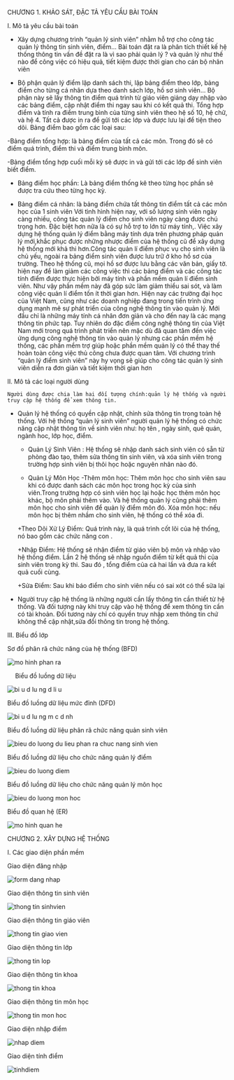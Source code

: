 CHƯƠNG 1. KHẢO SÁT, ĐẶC TẢ YÊU CẦU BÀI TOÁN

I. Mô tả yêu cầu bài toán

- Xây dựng chương trình “quản lý sinh viên” nhằm hỗ trợ cho công tác quản lý thông tin sinh viên, điểm… Bài toán đặt ra là phân tích thiết kế hệ thống thông tin vấn đề đặt ra là vì sao phải quản lý ? và quản lý như thế nào để công việc có hiệu quả, tiết kiệm được thời gian cho cán bộ nhân viên


- Bộ phận quản lý điểm lập danh sách thi, lập bảng điểm theo lớp, bảng điểm cho từng cá nhân dựa theo danh sách lớp, hồ sơ sinh viên… Bộ phận này sẽ lấy thông tin điểm quá trình từ giáo viên giảng dạy nhập vào các bảng điểm, cập nhật điểm thi ngay sau khi có kết quả thi. Tổng hợp điểm và tính ra điểm trung bình của từng sinh viên theo hệ số 10, hệ chữ, và hệ 4. Tất cả được in ra để gửi tới các lớp và được lưu lại để tiện theo dõi.
Bảng điểm bao gồm các loại sau:

-Bảng điểm tổng hợp: là bảng điểm của tất cả các môn. Trong đó sẽ có điểm quá trình, điểm thi và điểm trung bình môn.

-Bảng điểm tổng hợp cuối mỗi kỳ sẽ được in và gửi tới các lớp để sinh viên biết điểm.

-	Bảng điểm học phần: Là bảng điểm thống kê theo từng học phần sẽ được tra cứu theo từng học kỳ. 

-	Bảng điểm cá nhân: là bảng điểm chứa tất thông tin điểm tất cả các môn học của 1 sinh viên Với tình hình hiện nay, với số lượng sinh viên ngày càng nhiều, công tác quản lý điểm cho sinh viên ngày càng được chú trọng hơn. Đặc biệt hơn nữa là có sự hỗ trợ to lớn từ máy tính,. Việc xây dựng hệ thống quản lý điểm bằng máy tính dựa trên phương pháp quản lý mới,khắc phục được những nhược điểm của hệ thống cũ để xây dựng hệ thống mới khả thi hơn.Công tác quản lí điểm phục vụ cho sinh viên là chủ yếu, ngoài ra bảng điểm sinh viên được lưu trữ ở kho hồ sơ của trường. Theo hệ thống cũ, mọi hồ sơ được lưu bằng các văn bản, giấy tờ. hiện nay để làm giảm các công việc thì các bảng điểm và các công tác tính điểm được thực hiện bởi máy tính và phần mềm quản lí điểm sinh viên. Như vậy phần mềm này đã góp sức làm giảm thiểu sai sót, và làm công việc quản lí điểm tốn ít thời gian hơn.
Hiện nay các trường đại học của Việt Nam, cũng như các doanh nghiệp đang trong tiến trình ứng dụng mạnh mẽ sự phát triển của công nghệ thông tin vào quản lý. Mới đầu chỉ là những máy tính cá nhân đơn giản và cho đến nay là các mạng thông tin phức tạp. Tuy nhiên do đặc điểm công nghệ thông tin của Việt Nam mới trong quá trình phát triển nên mặc dù đã quan tâm đến việc ứng dụng công nghệ thông tin vào quản lý nhưng các phần mềm hệ thống, các phần mềm trợ giúp hoặc phần mềm quản lý có thể thay thế hoàn toàn công việc thủ công chưa được quan tâm. Với chương trình “quản lý điểm sinh viên” này hy vọng sẽ giúp cho công tác quản lý sinh viên diễn ra đơn giản và tiết kiệm thời gian hơn

II. Mô tả các loại người dùng
    
    Người dùng được chia làm hai đối tượng chính:quản lý hệ thống và người truy cập hệ thống để xem thông tin.
     
-    Quản lý hệ thống có quyền cập nhật, chỉnh sửa thông tin trong toàn hệ thống. Với hệ thống “quản lý sinh viên” người quản lý hệ thống có chức năng cập nhật thông tin về sinh viên như: họ tên , ngày sinh, quê quán, ngành hoc, lớp học, điểm.
      
      + Quản Lý Sinh Viên : Hệ thống sẽ nhập danh sách sinh viên có sẵn từ phòng  đào tạo, thêm  sửa  thông  tin sinh viên, và xóa sinh viên trong trường hợp sinh viên bị thôi học hoặc nguyên nhân nào đó.
      
      + Quản Lý Môn Học -Thêm môn học: Thêm môn học cho sinh viên sau khi có được danh sách các môn học trong học kỳ của sinh viên.Trong trường hợp có  sinh viên học lại hoặc học thêm môn học khác, bộ môn phải thêm vào. Và hệ thống quản lý cũng phải thêm môn học cho sinh viên để quản lý điểm môn đó. 
   Xóa môn học: nếu môn học bị thêm nhầm cho sinh viên, hệ thống có thể xóa đi.
      
      +Theo Dõi Xử Lý Điểm: Quá trình này, là quá trình cốt lõi của hệ   thống, nó bao gồm các chức năng con .
      
      +Nhập Điểm: Hệ thống sẽ  nhận điểm từ giáo viên bộ môn và nhập vào hệ thống điểm. Lần 2 hệ thống sẽ nhập nguồn điểm từ kết quả thi của sinh viên trong kỳ thi. Sau đó , tổng điểm của cả hai lần và đưa ra kết quả cuối cùng. 	
     
     +Sửa Điểm: Sau khi báo điểm cho sinh viên nếu có sai xót có thể sửa lại
     
-   Người truy cập hệ thống là những người cần lấy thông tin cần thiết từ hệ thống. Và đối tượng này khi truy cập vào hệ thống để xem thông tin cần có tài khoản. Đối tương này chỉ có quyền truy nhập xem thông tin chứ không thể cập nhật,sửa đổi thông tin trong hệ thống.

III. Biểu đồ lớp

Sơ đồ phân rã chức năng của hệ thống (BFD)

 ![mo hinh phan ra](https://user-images.githubusercontent.com/27815316/28240787-d402375c-69b1-11e7-85de-2f18988b4c3b.png)
 
 
Biểu đồ luồng dữ liệu

 ![bi u d lu ng d li u](https://user-images.githubusercontent.com/27815316/28240565-9fcb8ce8-69ae-11e7-88d4-fe82d50033e3.png)
 
Biểu đồ luồng dữ liệu mức đỉnh (DFD)

 ![bi u d lu ng m c d nh](https://user-images.githubusercontent.com/27815316/28240583-f61b1a6e-69ae-11e7-935f-20c2dbfafb85.png)
 

Biểu đồ luồng dữ liệu phân rã chức năng quản sinh viên 

![bieu do luong du lieu phan ra chuc nang sinh vien](https://user-images.githubusercontent.com/27815316/28240624-71f0ea10-69af-11e7-8c51-db3d7c31b67c.png)
 

Biểu đồ luồng dữ liệu cho chức năng quản lý điểm
 
 
 ![bieu do luong diem](https://user-images.githubusercontent.com/27815316/28240663-e807f7e8-69af-11e7-9b08-a20bac348d2b.png)
 

Biểu đồ luồng dữ liệu cho chức năng quản lý môn học

![bieu do luong mon hoc](https://user-images.githubusercontent.com/27815316/28240712-792027fa-69b0-11e7-8962-bd00393578e9.png)
 


Biểu đồ quan hệ (ER)

![mo hinh quan he](https://user-images.githubusercontent.com/27815316/28240714-8ffb3d7a-69b0-11e7-9ae5-24c821831971.png)

 

CHƯƠNG 2.	XÂY DỰNG HỆ THỐNG

I. Các giao diện phần mềm
	
  Giao diện đăng nhập 
 
 ![form dang nhap](https://user-images.githubusercontent.com/27815316/28240736-057f8fa6-69b1-11e7-8a56-b0f4025bd339.png)
 
 
Giao diện thông tin sinh viên

![thong tin sinhvien](https://user-images.githubusercontent.com/27815316/28240738-18fc64aa-69b1-11e7-9d75-5a4f7bc0ff4f.png)

 
Giao diện thông tin giáo viên
 
![thong tin giao vien](https://user-images.githubusercontent.com/27815316/28240748-34879fb4-69b1-11e7-8103-0a4bcddec448.png)

Giao diện thông tin lớp
 
 
 ![thong tin lop](https://user-images.githubusercontent.com/27815316/28240754-4a1bd412-69b1-11e7-8ae6-43c94a38e329.png)
 

Giao diện thông tin khoa

 ![thong tin khoa](https://user-images.githubusercontent.com/27815316/28240758-561a5982-69b1-11e7-8d80-20dab03b540b.png)
 

Giao diện thông tin môn học

 
 ![thong tin mon hoc](https://user-images.githubusercontent.com/27815316/28240766-67501728-69b1-11e7-8184-60913e732453.png)
 

Giao diện nhập điểm

 
 ![nhap diem](https://user-images.githubusercontent.com/27815316/28240768-79e654ba-69b1-11e7-8ca8-04d514b490a4.png)
 
 
Giao diện tính điểm

 ![tinhdiem](https://user-images.githubusercontent.com/27815316/28240770-8ad1bb16-69b1-11e7-9da9-3b626dc4d4a8.png)
 
 

